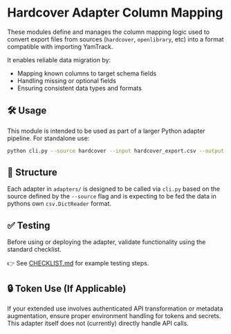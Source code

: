 # Hardcover Adapter Column Mapping

These modules define and manages the column mapping logic used to convert export files from sources (`hardcover`, `openlibrary`, etc) into a format compatible with importing YamTrack.

It enables reliable data migration by:
- Mapping known columns to target schema fields
- Handling missing or optional fields
- Ensuring consistent data types and formats

## 🛠 Usage

This module is intended to be used as part of a larger Python adapter pipeline. For standalone use:

```bash
python cli.py --source hardcover --input hardcover_export.csv --output yamtrack_ready.csv
````

## 🧱 Structure

Each adapter in `adapters/` is designed to be called via `cli.py` based on the source defined by the `--source` flag and is expecting to be fed the data in pythons own `csv.DictReader` format.

## ✅ Testing

Before using or deploying the adapter, validate functionality using the standard checklist.

👉 See [CHECKLIST.md](./CHECKLIST.md) for example testing steps.

## 🔒 Token Use (If Applicable)

If your extended use involves authenticated API transformation or metadata augmentation, ensure proper environment handling for tokens and secrets. This adapter itself does not (currently) directly handle API calls.
